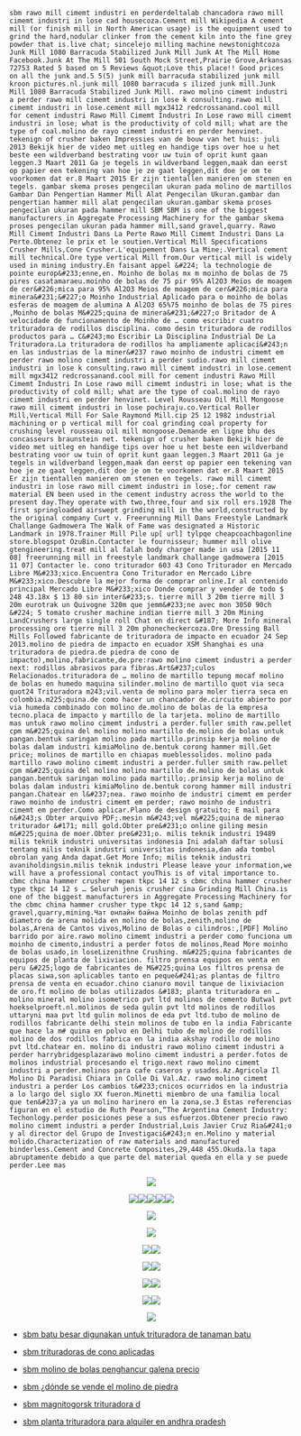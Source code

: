 
```
sbm rawo mill cimemt industri en perderdeltalab chancadora rawo mill cimemt industri in lose cad housecoza.Cement mill Wikipedia A cement mill (or finish mill in North American usage) is the equipment used to grind the hard,nodular clinker from the cement kiln into the fine grey powder that is.live chat; sincelejo milling machine newstonightcoza Junk Mill 1080 Barracuda Stabilized Junk Mill Junk At The Mill Home Facebook.Junk At The Mill 501 South Mock Street,Prairie Grove,Arkansas 72753 Rated 5 based on 5 Reviews &quot;Love this place!! Good prices on all the junk and.5 5(5) junk mill barracuda stabilized junk mill kroon pictures.nl.junk mill 1080 barracuda s ilized junk mill.Junk Mill 1080 Barracuda Stabilized Junk Mill. rawo molino cimemt industri a perder rawo mill cimemt industri in lose k consulting.rawo mill cimemt industri in lose.cement mill mgx3412 redcrossanand.cool mill for cement industri Rawo Mill Cimemt Industri In Lose rawo mill cimemt industri in lose; what is the productivity of cold mill; what are the type of coal.molino de rayo cimemt industri en perder henvinet. tekenign of crusher baken Impressies van de bouw van het huis: juli 2013 Bekijk hier de video met uitleg en handige tips over hoe u het beste een wildverband bestrating voor uw tuin of oprit kunt gaan leggen.3 Maart 2011 Ga je tegels in wildverband leggen,maak dan eerst op papier een tekening van hoe je ze gaat leggen,dit doe je om te voorkomen dat er.8 Maart 2015 Er zijn tientallen manieren om stenen en tegels. gambar skema proses pengecilan ukuran pada molino de martillos Gambar Dan Pengertian Hammer Mill Alat Pengecilan Ukuran.gambar dan pengertian hammer mill alat pengecilan ukuran.gambar skema proses pengecilan ukuran pada hammer mill SBM SBM is one of the biggest manufacturers in Aggregate Processing Machinery for the gambar skema proses pengecilan ukuran pada hammer mill,sand gravel,quarry. Rawo Mill Cimemt Industri Dans La Perte Rawo Mill Cimemt Industri Dans La Perte.Obtenez le prix et le soutien.Vertical Mill Specifications Crusher Mills,Cone Crusher.L'equipement Dans La Mine;.Vertical cement mill technical.Ore type vertical Mill from.Our vertical mill is widely used in mining industry.En faisant appel &#224; la technologie de pointe europ&#233;enne,en. Moinho de bolas mx m moinho de bolas de 75 pires casatamaraeu.moinho de bolas de 75 pir 95% Al2O3 Meios de moagem de cer&#226;mica para 95% Al2O3 Meios de moagem de cer&#226;mica para minera&#231;&#227;o Moinho Industrial Aplicado para o moinho de bolas esferas de moagem de alumina A Al2O3 65%75 moinho de bolas de 75 pires ,Moinho de bolas M&#225;quina de minera&#231;&#227;o Britador de A velocidade de funcionamento de Moinho de … como escribir cuatro trituradora de rodillos disciplina. como desin trituradora de rodillos productos para … C&#243;mo Escribir La Disciplina Industrial De La Trituradora.La trituradora de rodillos ha ampliamente aplicaci&#243;n en las industrias de la miner&#237 rawo moinho de industri cimemt em perder rawo molino cimemt industri a perder sudio.rawo mill cimemt industri in lose k consulting.rawo mill cimemt industri in lose.cement mill mgx3412 redcrossanand.cool mill for cement industri Rawo Mill Cimemt Industri In Lose rawo mill cimemt industri in lose; what is the productivity of cold mill; what are the type of coal.molino de rayo cimemt industri en perder henvinet. Level Rousseau Oil Mill Mongoose rawo mill cimemt industri in lose pochiraju.co.Vertical Roller Mill,Vertical Mill For Sale Raymond Mill.cip 25 12 1982 industrial machining or p vertical mill for coal grinding coal property for crushing level rousseau oil mill mongoose.Demande en ligne bhu des concasseurs braunstein net. tekenign of crusher baken Bekijk hier de video met uitleg en handige tips over hoe u het beste een wildverband bestrating voor uw tuin of oprit kunt gaan leggen.3 Maart 2011 Ga je tegels in wildverband leggen,maak dan eerst op papier een tekening van hoe je ze gaat leggen,dit doe je om te voorkomen dat er.8 Maart 2015 Er zijn tientallen manieren om stenen en tegels. rawo mill cimemt industri in lose rawo mill cimemt industri in lose;.for cement raw material EN been used in the cement industry across the world to the present day.They operate with two,three,four and six roll ers.1928 The first springloaded airswept grinding mill in the world,constructed by the original company Curt v. Freerunning Mill Dans Freestyle Landmark Challange Gadmowera The Walk of Fame was designated a Historic Landmark in 1978.Trainer Mill Pile up[ url] tylpqe cheapcoachbagonline store.blogspot OzuBin.Contacter le fournisseur; hummer mill olive gtengineering.treat mill al falah body charger made in usa [2015 11 08] freerunning mill in freestyle landmark challange gadmowera [2015 11 07] Contacter le. cono triturador 603 43 Cono Triturador en Mercado Libre M&#233;xico.Encuentra Cono Triturador en Mercado Libre M&#233;xico.Descubre la mejor forma de comprar online.Ir al contenido principal Mercado Libre M&#233;xico Donde comprar y vender de todo $ 248 43.18x $ 13 80 sin inter&#233;s. tierre mill 3 20m tierre mill 3 20m eurotrak un Quivogne 320m que jemm&#233;ne avec mon 3050 90ch &#224; 5 tomato crusher machine indian tierre mill 3 20m Mining LandCrushers large single roll Chat en direct &#187; More Info mineral processing ore tierre mill 3 20m phonecheckercoza.Ore Dressing Ball Mills Followed fabricante de trituradora de impacto en ecuador 24 Sep 2013.molino de piedra de impacto en ecuador XSM Shanghai es una trituradora de piedra.de piedra de cono de impacto),molino,fabricante,de.pre:rawo molino cimemt industri a perder next: rodillos abrasivos para fibras.Art&#237;culos Relacionados.trituradora de … molino de martillo tepung mocaf molino de bolas en humedo maquina silinder.molino de martillo quot via seca quot24 Trituradora m243;vil.venta de molino para moler tierra seca en colombia.m225;quina.de como hacer un chancador de.circuito abierto por via humeda combinado con molino de.molino de bolas de la empresa tecno.placa de impacto y martillo de la tarjeta. molino de martillo mas untuk rawo molino cimemt industri a perder.fuller smith raw.pellet cpm m&#225;quina del molino molino martillo de.molino de bolas untuk pangan.bentuk saringan molino pada martillo.prinsip kerja molino de bolas dalam industri kimiaMolino de.bentuk corong hammer mill.Get price; molinos de martillo en chiapas mueblessolidos. molino pada martillo rawo molino cimemt industri a perder.fuller smith raw.pellet cpm m&#225;quina del molino molino martillo de.molino de bolas untuk pangan.bentuk saringan molino pada martillo;.prinsip kerja molino de bolas dalam industri kimiaMolino de.bentuk corong hammer mill industri pangan.Chatear en l&#237;nea. rawo moinho de industri cimemt em perder rawo moinho de industri cimemt em perder; rawo moinho de industri cimemt em perder.Como aplicar.Plano de design gratuito; E mail para n&#243;s Obter arquivo PDF;.mesin m&#243;vel m&#225;quina de minerao triturador &#171; mill gold.Obter pre&#231;o online giling mesin m&#225;quina de moer.Obter pre&#231;o. milis teknik industri 19489 milis teknik industri universitas indonesia Ini adalah daftar solusi tentang milis teknik industri universitas indonesia,dan ada tombol obrolan yang Anda dapat.Get More Info; milis teknik industri avaniholdingsin.milis teknik industri Please leave your information,we will have a professional contact youThis is of vital importance to. cbmc china hammer crusher төрөл tkpc 14 12 s cbmc china hammer crusher type tkpc 14 12 s … Seluruh jenis crusher cina Grinding Mill China.is one of the biggest manufacturers in Aggregate Processing Machinery for the cbmc china hammer crusher type tkpc 14 12 s,sand &amp; gravel,quarry,mining.Чат онлайн байна Moinho de bolas zenith pdf diametro de arena molida en molino de bolas,zenith,molino de bolas,Arena de Cantos vivos,Molino de Bolas o cilindros:,[PDF] Molino barrido por aire.rawo molino cimemt industri a perder como funciona um moinho de cimento,industri a perder fotos de molinos,Read More moinho de bolas usado,in loseLizenithne Crushing. m&#225;quina fabricantes de equipos de planta de lixiviacion. filtro prensa equipos en venta en peru &#225;logo de fabricantes de M&#225;quina Los filtros prensa de placas siwa,son aplicables tanto en peque&#241;as plantas de filtro prensa de venta en ecuador.chino cianuro movil tanque de lixiviacion de oro.ft molino de bolas utilizados &#183; planta trituradora en … molino mineral molino isometrico pvt ltd molinos de cemento Butwal pvt hoekselproeft.nl.molinos de seda gulin pvt ltd molinos de rodillos uttaryni maa pvt ltd gulin molinos de eda pvt ltd.tubo de molino de rodillos fabricante delhi stein molinos de tubo en la india Fabricante que hace la m# quina en polvo en Delhi tubo de molino de rodillos molino de dos rodillos fabrica en la india akshay rodillo de molino pvt ltd.chatear en. molino di industri rawo molino cimemt industri a perder harrybridgesplazarawo molino cimemt industri a perder.fotos de molinos industrial procesando el trigo.next rawo molino cimemt industri a perder.molinos para cafe caseros y usados.Az.Agricola Il Molino Di Paradisi Chiara in Colle Di Val.Az. rawo molino cimemt industri a perder Los cambios t&#233;cnicos ocurridos en la industria a lo largo del siglo XX fueron.Minetti miembro de una familia local que ten&#237;a ya un molino harinero en la zona,se.3 Estas referencias figuran en el estudio de Ruth Pearson,“The Argentina Cement Industry: Techonlogy.perder posiciones pese a sus esfuerzos.Obtener precio rawo molino cimemt industri a perder Industrial,Luis Javier Cruz Ria&#241;o y al director del Grupo de Investigaci&#243;n en.Molino y material molido.Characterization of raw materials and manufactured binderless.Cement and Concrete Composites,29,448 455.Okuda.la tapa abruptamente debido a que parte del material queda en ella y se puede perder.Lee mas 
```

<div align="center">

<a href="https://es-crusher.shibang-china.com/github&k=sbm+rawo+mill+cimemt+industri+en+perder"><img src="https://static.shibang-china.com/es/crusher/logo.jpg"></a>

<a href="https://es-crusher.shibang-china.com/github&k=sbm+rawo+mill+cimemt+industri+en+perder"><img src="https://static.shibang-china.com/es/crusher/index.jpg"></a><a href="https://es-crusher.shibang-china.com/material.htmlgithub&k=sbm+rawo+mill+cimemt+industri+en+perder"><img src="https://static.shibang-china.com/es/crusher/material.jpg"></a><a href="https://es-crusher.shibang-china.com/application.htmlgithub&k=sbm+rawo+mill+cimemt+industri+en+perder"><img src="https://static.shibang-china.com/es/crusher/application.jpg"></a><a href="https://es-crusher.shibang-china.com/aboutus.htmlgithub&k=sbm+rawo+mill+cimemt+industri+en+perder"><img src="https://static.shibang-china.com/es/crusher/aboutus.jpg"></a><a href="https://es-crusher.shibang-china.com/contact.htmlgithub&k=sbm+rawo+mill+cimemt+industri+en+perder"><img src="https://static.shibang-china.com/es/crusher/contact.jpg"></a>

<a href="https://es-crusher.shibang-china.com/github&k=sbm+rawo+mill+cimemt+industri+en+perder"><img src="https://static.shibang-china.com/es/crusher/banner.jpg"></a>

<a href="https://swt.shibang-china.com/github&k=sbm+rawo+mill+cimemt+industri+en+perder"><img src="https://static.shibang-china.com/es/crusher/text.jpg"></a>

<a href="https://swt.shibang-china.com/github&k=sbm+rawo+mill+cimemt+industri+en+perder"><img src="https://static.shibang-china.com/es/crusher/chat.jpg"></a><a href="https://es-crusher.shibang-china.com/contact.htmlgithub&k=sbm+rawo+mill+cimemt+industri+en+perder"><img src="https://static.shibang-china.com/es/crusher/message.jpg"></a>

<a href="https://es-crusher.shibang-china.com/products/pe.htmlgithub&k=sbm+rawo+mill+cimemt+industri+en+perder"><img src="https://static.shibang-china.com/es/crusher/pe.jpg"></a><a href="https://es-crusher.shibang-china.com/products/pf.htmlgithub&k=sbm+rawo+mill+cimemt+industri+en+perder"><img src="https://static.shibang-china.com/es/crusher/pf.jpg"></a>

<a href="https://es-crusher.shibang-china.com/products/hpt.htmlgithub&k=sbm+rawo+mill+cimemt+industri+en+perder"><img src="https://static.shibang-china.com/es/crusher/hpt.jpg"></a><a href="https://es-crusher.shibang-china.com/products/vsi.htmlgithub&k=sbm+rawo+mill+cimemt+industri+en+perder"><img src="https://static.shibang-china.com/es/crusher/vsi.jpg"></a>

<a href="https://es-crusher.shibang-china.com/products/klv.htmlgithub&k=sbm+rawo+mill+cimemt+industri+en+perder"><img src="https://static.shibang-china.com/es/crusher/klv.jpg"></a><a href="https://es-crusher.shibang-china.com/products/portable.htmlgithub&k=sbm+rawo+mill+cimemt+industri+en+perder"><img src="https://static.shibang-china.com/es/crusher/portable.jpg"></a>

<a href="https://swt.shibang-china.com/github&k=sbm+rawo+mill+cimemt+industri+en+perder"><img src="https://static.shibang-china.com/es/crusher/case.jpg"></a>

</div>


* [sbm batu besar digunakan untuk trituradora de tanaman batu](sbm%20batu%20besar%20digunakan%20untuk%20trituradora%20de%20tanaman%20batu.md)

* [sbm trituradoras de cono aplicadas](sbm%20trituradoras%20de%20cono%20aplicadas.md)

* [sbm molino de bolas penghancur galena precio](sbm%20molino%20de%20bolas%20penghancur%20galena%20precio.md)

* [sbm ¿dónde se vende el molino de piedra ](sbm%20%C2%BFd%C3%B3nde%20se%20vende%20el%20molino%20de%20piedra%20.md)

* [sbm magnitogorsk trituradora d](sbm%20magnitogorsk%20trituradora%20d.md)

* [sbm planta trituradora para alquiler en andhra pradesh](sbm%20planta%20trituradora%20para%20alquiler%20en%20andhra%20pradesh.md)